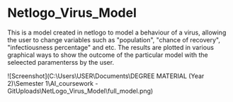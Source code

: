 # Netlogo_Virus_Model
This is a model created in netlogo to model a behaviour of a virus, allowing the user to change variables such as "population", "chance of recovery", "infectiousness percentage" and etc. The results are plotted in various graphical ways to show the outcome of the particular model with the seleected paramenterss by the user.

![Screenshot](C:\Users\USER\Documents\DEGREE MATERIAL (Year 2)\Semester 1\AI_coursework - GitUploads\NetLogo_Virus_Model\full_model.png)

